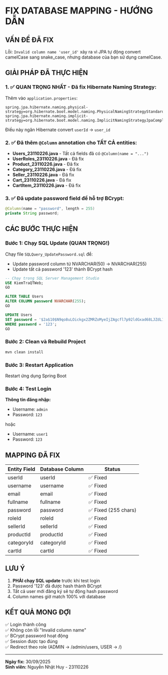 # FIX DATABASE MAPPING - HƯỚNG DẪN

## VẤN ĐỀ ĐÃ FIX

Lỗi: `Invalid column name 'user_id'` xảy ra vì JPA tự động convert camelCase sang snake_case, nhưng database của bạn sử dụng camelCase.

## GIẢI PHÁP ĐÃ THỰC HIỆN

### 1. ✅ **QUAN TRỌNG NHẤT** - Đã fix Hibernate Naming Strategy:

Thêm vào `application.properties`:
```properties
spring.jpa.hibernate.naming.physical-strategy=org.hibernate.boot.model.naming.PhysicalNamingStrategyStandardImpl
spring.jpa.hibernate.naming.implicit-strategy=org.hibernate.boot.model.naming.ImplicitNamingStrategyJpaCompliantImpl
```

Điều này ngăn Hibernate convert `userId` → `user_id`

### 2. ✅ Đã thêm `@Column` annotation cho TẤT CẢ entities:

- **Users_23110226.java** - Tất cả fields đã có `@Column(name = "...")`
- **UserRoles_23110226.java** - Đã fix
- **Product_23110226.java** - Đã fix
- **Category_23110226.java** - Đã fix
- **Seller_23110226.java** - Đã fix
- **Cart_23110226.java** - Đã fix
- **CartItem_23110226.java** - Đã fix

### 3. ✅ Đã update password field để hỗ trợ BCrypt:

```java
@Column(name = "password", length = 255)
private String password;
```

## CÁC BƯỚC THỰC HIỆN

### Bước 1: Chạy SQL Update (QUAN TRỌNG!)

Chạy file `SQLQuery_UpdatePassword.sql` để:
- Update password column từ NVARCHAR(50) → NVARCHAR(255)
- Update tất cả password '123' thành BCrypt hash

```sql
-- Chạy trong SQL Server Management Studio
USE KiemTraQTWeb;
GO

ALTER TABLE Users
ALTER COLUMN password NVARCHAR(255);
GO

UPDATE Users
SET password = '$2a$10$N9qo8uLOickgx2ZMRZoMyeIjZAgcfl7p92ldGxad68LJZdL17lhWy'
WHERE password = '123';
GO
```

### Bước 2: Clean và Rebuild Project

```bash
mvn clean install
```

### Bước 3: Restart Application

Restart ứng dụng Spring Boot

### Bước 4: Test Login

**Thông tin đăng nhập:**
- Username: `admin`
- Password: `123`

hoặc

- Username: `user1`  
- Password: `123`

## MAPPING ĐÃ FIX

| Entity Field | Database Column | Status |
|-------------|-----------------|--------|
| userId | userId | ✅ Fixed |
| username | username | ✅ Fixed |
| email | email | ✅ Fixed |
| fullname | fullname | ✅ Fixed |
| password | password | ✅ Fixed (255 chars) |
| roleId | roleId | ✅ Fixed |
| sellerId | sellerId | ✅ Fixed |
| productId | productId | ✅ Fixed |
| categoryId | categoryId | ✅ Fixed |
| cartId | cartId | ✅ Fixed |

## LƯU Ý

1. **PHẢI chạy SQL update** trước khi test login
2. Password '123' đã được hash thành BCrypt
3. Tất cả user mới đăng ký sẽ tự động hash password
4. Column names giờ match 100% với database

## KẾT QUẢ MONG ĐỢI

✅ Login thành công  
✅ Không còn lỗi "Invalid column name"  
✅ BCrypt password hoạt động  
✅ Session được tạo đúng  
✅ Redirect theo role (ADMIN → /admin/users, USER → /)

---

**Ngày fix:** 30/09/2025  
**Sinh viên:** Nguyễn Nhật Huy - 23110226
